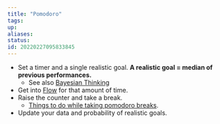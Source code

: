 ```yaml
---
title: "Pomodoro"
tags:
up:
aliases:
status:
id: 20220227095833845
---
```




- Set a timer and a single realistic goal. **A realistic goal = median of previous performances.**
  - See also [Bayesian Thinking](bayesian_thinking)
- Get into [Flow](flow) for that amount of time.
- Raise the counter and take a break.
  - [Things to do while taking pomodoro breaks](things_to_do_while_taking_pomodoro_breaks).
- Update your data and probability of realistic goals.
